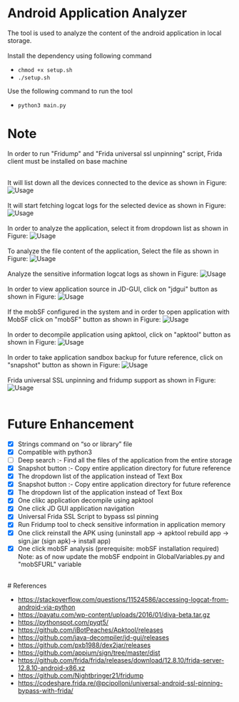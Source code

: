 # Android Application Analyzer

The tool is used to analyze the content of the android application in local storage.
 <br /> <br />
Install the dependency using following command 
- `chmod +x setup.sh`
- `./setup.sh`

Use the following command to run the tool 
- `python3 main.py` 

# Note
In order to run "Fridump" and "Frida universal ssl unpinning"
 script, Frida client must be installed on base machine <br /> <br />

It will list down all the devices connected to the device as shown in Figure:
![Usage](Usage/1.png)
<br /> <br />
It will start fetching logcat logs for the selected device as shown in Figure:
![Usage](Usage/2.png)
<br /> <br />
In order to analyze the application, select it from dropdown list as shown in Figure:
![Usage](Usage/3.png)
<br /> <br />
To analyze the file content of the application, Select the file as shown in Figure:
![Usage](Usage/4.png)
<br /> <br />
Analyze the sensitive information logcat logs as shown in Figure:
![Usage](Usage/5.png)
<br /> <br />
In order to view application source in JD-GUI, click on "jdgui" button as shown in Figure:
![Usage](Usage/6.png)
<br /> <br />
If the mobSF configured in the system and in order to open application with MobSF click on "mobSF" button as shown in Figure:
![Usage](Usage/7.png)
<br /> <br />
In order to decompile application using apktool, click on "apktool" button as shown in Figure:
![Usage](Usage/8.png)
<br /> <br />
In order to take application sandbox backup for future reference, click on "snapshot" button as shown in Figure:
![Usage](Usage/9.png)
<br /> <br />
Frida universal SSL unpinning and fridump support as shown in Figure:
![Usage](Usage/10.png)
<br /> <br />

# Future Enhancement

- [x] Strings command on “so or library” file
- [x] Compatible with python3
- [ ] Deep search :- Find all the files of the application from the entire storage
- [x] Snapshot button :- Copy entire application directory for future reference
- [x] The dropdown list of the application instead of Text Box 
- [x] Snapshot button :- Copy entire application directory for future reference
- [x] The dropdown list of the application instead of Text Box
- [x] One clikc application decompile using apktool
- [x] One click JD GUI application navigation
- [x] Universal Frida SSL Script to bypass ssl pinning
- [x] Run Fridump tool to check sensitive information in application memory
- [x] One click reinstall the APK using (uninstall app -> apktool rebuild app -> sign.jar (sign apk)-> install app)
- [x] One click mobSF analysis (prerequisite: mobSF installation required) 
      Note: as of now update the mobSF endpoint in GlobalVariables.py and "mobSFURL" variable

<br />
# References

- https://stackoverflow.com/questions/11524586/accessing-logcat-from-android-via-python
- https://payatu.com/wp-content/uploads/2016/01/diva-beta.tar.gz
- https://pythonspot.com/pyqt5/
- https://github.com/iBotPeaches/Apktool/releases
- https://github.com/java-decompiler/jd-gui/releases
- https://github.com/pxb1988/dex2jar/releases
- https://github.com/appium/sign/tree/master/dist
- https://github.com/frida/frida/releases/download/12.8.10/frida-server-12.8.10-android-x86.xz
- https://github.com/Nightbringer21/fridump
- https://codeshare.frida.re/@pcipolloni/universal-android-ssl-pinning-bypass-with-frida/


